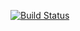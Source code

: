 [![Build Status](https://travis-ci.org/alejandro-reyesamaro/visual_POSL.svg?branch=master)](https://travis-ci.org/alejandro-reyesamaro/visual_POSL)
